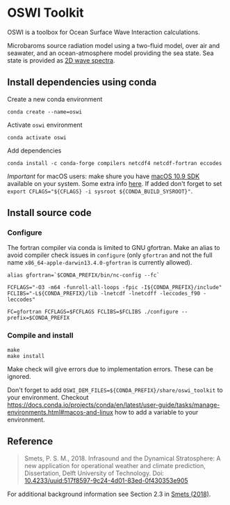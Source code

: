 # OSWI Toolkit

OSWI is a toolbox for Ocean Surface Wave Interaction calculations.

Microbaroms source radiation model using a two-fluid model, over air and seawater, and an ocean-atmosphere model providing the sea state.
Sea state is provided as [2D wave spectra](https://apps.ecmwf.int/codes/grib/param-db/?id=140251).


## Install dependencies using conda

Create a new conda environment
```
conda create --name=oswi
```

Activate `oswi` environment
```
conda activate oswi
```

Add dependencies
```
conda install -c conda-forge compilers netcdf4 netcdf-fortran eccodes
```

*Important* for macOS users: make shure you have [macOS 10.9 SDK](https://docs.conda.io/projects/conda-build/en/latest/resources/compiler-tools.html#macos-sdk) available on your system. Some extra info [here](https://github.com/ContinuumIO/anaconda-issues/issues/9096). If added don't forget to set `export CFLAGS="${CFLAGS} -i sysroot ${CONDA_BUILD_SYSROOT}"`.

## Install source code

### Configure

The fortran compiler via conda is limited to GNU gfortran.
Make an alias to avoid compiler check issues in `configure` (only `gfortran` and not the full name `x86_64-apple-darwin13.4.0-gfortran` is currently allowed).

```
alias gfortran=`$CONDA_PREFIX/bin/nc-config --fc`

FCFLAGS="-O3 -m64 -funroll-all-loops -fpic -I${CONDA_PREFIX}/include"
FCLIBS="-L${CONDA_PREFIX}/lib -lnetcdf -lnetcdff -leccodes_f90 -leccodes"

FC=gfortran FCFLAGS=$FCFLAGS FCLIBS=$FCLIBS ./configure --prefix=$CONDA_PREFIX
```

### Compile and install
 
```
make
make install
```

Make check will give errors due to implementation errors. These can be ignored.


Don't forget to add `OSWI_DEM_FILES=${CONDA_PREFIX}/share/oswi_toolkit` to your environment.
Checkout https://docs.conda.io/projects/conda/en/latest/user-guide/tasks/manage-environments.html#macos-and-linux how to add a variable to your environment.


## Reference

> Smets, P. S. M., 2018. Infrasound and the Dynamical Stratosphere: A new application for operational weather and climate prediction, Dissertation, Delft University of Technology. Doi: [10.4233/uuid:517f8597-9c24-4d01-83ed-0f430353e905](https://doi.org/10.4233/uuid:517f8597-9c24-4d01-83ed-0f430353e905)

For additional background information see Section 2.3 in [Smets (2018)](https://doi.org/10.4233/uuid:517f8597-9c24-4d01-83ed-0f430353e905).
